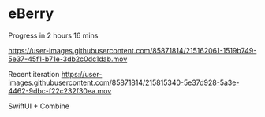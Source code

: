 # eBerry
 
Progress in 2 hours 16 mins

https://user-images.githubusercontent.com/85871814/215162061-1519b749-5e37-45f1-b71e-3db2c0dc1dab.mov



Recent iteration
https://user-images.githubusercontent.com/85871814/215815340-5e37d928-5a3e-4462-9dbc-f22c232f30ea.mov

SwiftUI + Combine
